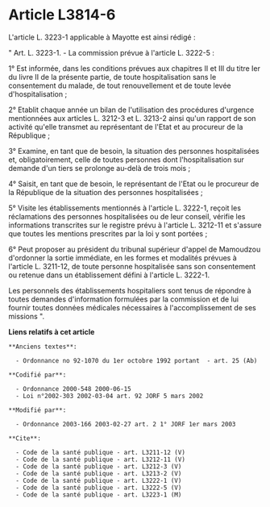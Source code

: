 # Article L3814-6

L'article L. 3223-1 applicable à Mayotte est ainsi rédigé :

" Art. L. 3223-1. - La commission prévue à l'article L. 3222-5 :

1° Est informée, dans les conditions prévues aux chapitres II et III du titre Ier du livre II de la présente partie, de toute
hospitalisation sans le consentement du malade, de tout renouvellement et de toute levée d'hospitalisation ;

2° Etablit chaque année un bilan de l'utilisation des procédures d'urgence mentionnées aux articles L. 3212-3 et L. 3213-2
ainsi qu'un rapport de son activité qu'elle transmet au représentant de l'Etat et au procureur de la République ;

3° Examine, en tant que de besoin, la situation des personnes hospitalisées et, obligatoirement, celle de toutes personnes
dont l'hospitalisation sur demande d'un tiers se prolonge au-delà de trois mois ;

4° Saisit, en tant que de besoin, le représentant de l'Etat ou le procureur de la République de la situation des personnes
hospitalisées ;

5° Visite les établissements mentionnés à l'article L. 3222-1, reçoit les réclamations des personnes hospitalisées ou de leur
conseil, vérifie les informations transcrites sur le registre prévu à l'article L. 3212-11 et s'assure que toutes les
mentions prescrites par la loi y sont portées ;

6° Peut proposer au président du tribunal supérieur d'appel de Mamoudzou d'ordonner la sortie immédiate, en les formes et
modalités prévues à l'article L. 3211-12, de toute personne hospitalisée sans son consentement ou retenue dans un
établissement défini à l'article L. 3222-1.

Les personnels des établissements hospitaliers sont tenus de répondre à toutes demandes d'information formulées par la
commission et de lui fournir toutes données médicales nécessaires à l'accomplissement de ses missions ".

**Liens relatifs à cet article**

	**Anciens textes**:

	  - Ordonnance no 92-1070 du 1er octobre 1992 portant  - art. 25 (Ab)

	**Codifié par**:

	  - Ordonnance 2000-548 2000-06-15
	  - Loi n°2002-303 2002-03-04 art. 92 JORF 5 mars 2002

	**Modifié par**:

	  - Ordonnance 2003-166 2003-02-27 art. 2 1° JORF 1er mars 2003

	**Cite**:

	  - Code de la santé publique - art. L3211-12 (V)
	  - Code de la santé publique - art. L3212-11 (V)
	  - Code de la santé publique - art. L3212-3 (V)
	  - Code de la santé publique - art. L3213-2 (V)
	  - Code de la santé publique - art. L3222-1 (V)
	  - Code de la santé publique - art. L3222-5 (V)
	  - Code de la santé publique - art. L3223-1 (M)

